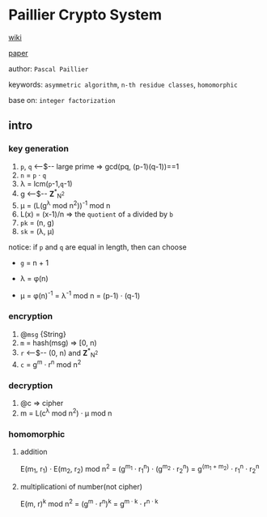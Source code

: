 # Paillier Crypto System

[wiki](https://en.wikipedia.org/wiki/Paillier_cryptosystem)

[paper](http://120.52.51.16/www.cs.tau.ac.il/~fiat/crypt07/papers/Pai99pai.pdf)

author: `Pascal Paillier`

keywords: `asymmetric algorithm`, `n-th residue classes`, `homomorphic`

base on: `integer factorization`

## intro

### key generation

1. `p`, `q` <--\$-- large prime => gcd(pq, (p-1)(q-1))==1
2. `n` = `p` &middot; `q`
3. &lambda; = lcm(`p`-1,`q`-1)
4. g <--\$-- **Z**<sup>\*</sup><sub>N<sup>2</sup></sub>
5. &mu; = (L(g<sup>&lambda;</sup> mod n<sup>2</sup>))<sup>-1</sup> mod n
6. L(x) = (x-1)/n => the `quotient` of `a` divided by `b`
7. `pk` = (n, g)
8. `sk` = (&lambda;, &mu;)

notice: if `p` and `q` are equal in length, then can choose

- `g` = n + 1

- &lambda; = &phi;(n)

- &mu;
  = &phi;(n)<sup>-1</sup>
  = &lambda;<sup>-1</sup> mod n
  = (p-1) &middot; (q-1)

### encryption

1. @`msg` {String}
2. `m` = hash(msg) => [0, n)
3. `r` <--\$-- (0, n) and **Z**<sup>\*</sup><sub>N<sup>2</sup></sub>
4. `c` = g<sup>m</sup> &middot; r<sup>n</sup> mod n<sup>2</sup>

### decryption

1. @c => cipher
2. m = L(c<sup>&lambda;</sup> mod n<sup>2</sup>) &middot; &mu; mod n

### homomorphic

1. addition

   E(m<sub>1</sub>, r<sub>1</sub>) &middot; E(m<sub>2</sub>, r<sub>2</sub>) mod n<sup>2</sup>
   = (g<sup>m<sub>1</sub></sup> &middot; r<sub>1</sub><sup>n</sup>) &middot; (g<sup>m<sub>2</sub></sup> &middot; r<sub>2</sub><sup>n</sup>)
   = g<sup>(m<sub>1</sub> + m<sub>2</sub>)</sup> &middot; r<sub>1</sub><sup>n</sup> &middot; r<sub>2</sub><sup>n</sup>

2. multiplicationi of number(not cipher)

   E(m, r)<sup>k</sup> mod n<sup>2</sup>
   = (g<sup>m</sup> &middot; r<sup>n</sup>)<sup>k</sup>
   = g<sup>m &middot; k</sup> &middot; r<sup>n &middot; k</sup>
